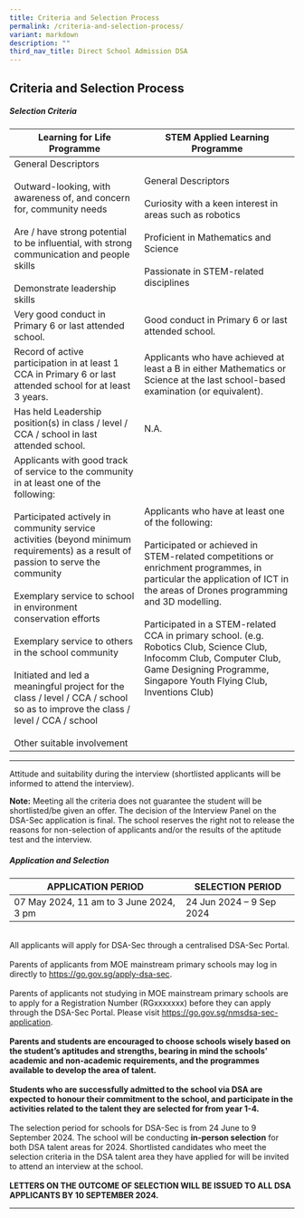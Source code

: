 ```yaml
---
title: Criteria and Selection Process
permalink: /criteria-and-selection-process/
variant: markdown
description: ""
third_nav_title: Direct School Admission DSA
---
```

## Criteria and Selection Process

##### Selection Criteria


| Learning for Life Programme | STEM Applied Learning Programme |
| -------- | -------- |
|General Descriptors<br><br>Outward-looking, with awareness of, and concern for, community needs<br><br>Are / have strong potential to be influential, with strong communication and people skills<br><br>Demonstrate leadership skills|General Descriptors<br><br>Curiosity with a keen interest in areas such as robotics<br><br>Proficient in Mathematics and Science<br><br>Passionate in STEM-related disciplines|
|Very good conduct in Primary 6 or last attended school.|Good conduct in Primary 6 or last attended school.
|Record of active participation in at least 1 CCA in Primary 6 or last attended school for at least 3 years.|Applicants who have achieved at least a B in either Mathematics or Science at the last school-based examination (or equivalent).
|Has held Leadership position(s) in class / level / CCA / school in last attended school.|N.A.
|Applicants with good track of service to the community in at least one of the following:<br><br>Participated actively in community service activities (beyond minimum requirements) as a result of passion to serve the community<br><br>Exemplary service to school in environment conservation efforts<br><br>Exemplary service to others in the school community<br><br>Initiated and led a meaningful project for the class / level / CCA / school so as to improve the class / level / CCA / school<br><br>Other suitable involvement|Applicants who have at least one of the following:<br><br>Participated or achieved in STEM-related competitions or enrichment programmes, in particular the application of ICT in the areas of Drones programming and 3D modelling.<br><br>Participated in a STEM-related CCA in primary school. (e.g. Robotics Club, Science Club, Infocomm Club, Computer Club, Game Designing Programme, Singapore Youth Flying Club, Inventions Club)
<hr>

Attitude and suitability during the interview (shortlisted applicants will be informed to attend the interview).

<b>Note:</b> Meeting all the criteria does not guarantee the student will be shortlisted/be given an offer. The decision of the Interview Panel on the DSA-Sec application is final. The school reserves the right not to release the reasons for non-selection of applicants and/or the results of the aptitude test and the interview.

##### Application and Selection

| APPLICATION PERIOD | SELECTION PERIOD |
| -------- | -------- |
|07 May 2024, 11 am to 3 June 2024, 3 pm|24 Jun 2024 – 9 Sep 2024|

<br>All applicants will apply for DSA-Sec through a centralised DSA-Sec Portal.
<br><br>Parents of applicants from MOE mainstream primary schools may log in directly to https://go.gov.sg/apply-dsa-sec.
<br><br>Parents of applicants not studying in MOE mainstream primary schools are to apply for a Registration Number (RGxxxxxxx) before they can apply through the DSA-Sec Portal. Please visit https://go.gov.sg/nmsdsa-sec-application. 
<br><br><b>Parents and students are encouraged to choose schools wisely based on the student’s aptitudes and strengths, bearing in mind the schools’ academic and non-academic requirements, and the programmes available to develop the area of talent.</b>
<br><br><b>Students who are successfully admitted to the school via DSA are expected to honour their commitment to the school, and participate in the activities related to the talent they are selected for from year 1-4.</b>
<br><br>The selection period for schools for DSA-Sec is from 24 June to 9 September 2024. The school will be conducting **in-person selection** for both DSA talent areas for 2024. Shortlisted candidates who meet the selection criteria in the DSA talent area they have applied for will be invited to attend an interview at the school. 
<br><br>**LETTERS ON THE OUTCOME OF SELECTION WILL BE ISSUED TO ALL DSA APPLICANTS BY 10 SEPTEMBER 2024.**
<hr>